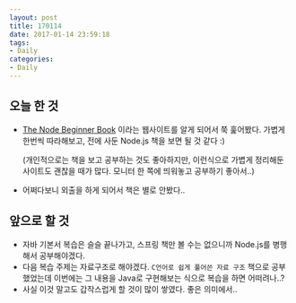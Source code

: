 ```yaml
---
layout: post
title: 170114
date: 2017-01-14 23:59:18
tags:
- Daily
categories:
- Daily
---
```


## 오늘 한 것

* [The Node Beginner Book](http://www.nodebeginner.org/index-kr.html) 이라는 웹사이트를 알게 되어서 쭉 훑어봤다. 가볍게 한번씩 따라해보고, 전에 사둔 Node.js 책을 보면 될 것 같다 :)

  (개인적으로는 책을 보고 공부하는 것도 좋아하지만, 이런식으로 가볍게 정리해둔 사이트도 괜찮을 때가 많다. 모니터 한 쪽에 띄워놓고 공부하기 좋아서..)

* 어쩌다보니 외출을 하게 되어서 책은 별로 안봤다..



## 앞으로 할 것

* 자바 기본서 복습은 슬슬 끝나가고, 스프링 책만 볼 수는 없으니까 Node.js를 병행해서 공부해야겠다.
* 다음 복습 주제는 자료구조로 해야겠다. `C언어로 쉽게 풀어쓴 자료 구조` 책으로 공부했었는데 이번에는 그 내용을 Java로 구현해보는 식으로 복습을 하면 어떠려나..?
* 사실 이것 말고도 갑작스럽게 할 것이 많이 쌓였다. 좋은 의미에서..

